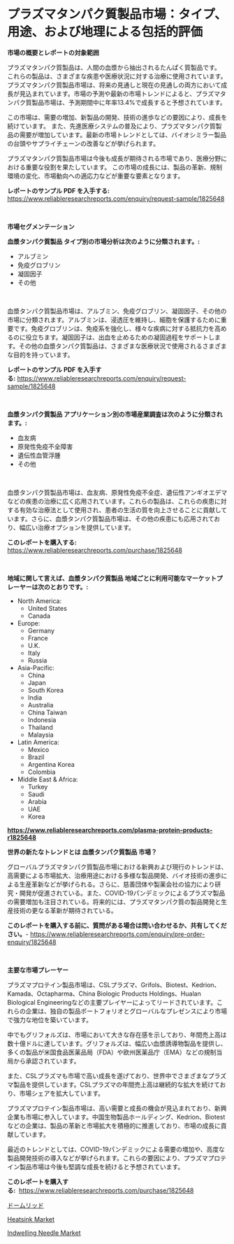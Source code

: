 <p><h1>プラズマタンパク質製品市場：タイプ、用途、および地理による包括的評価</h1></p><p><strong>市場の概要とレポートの対象範囲</strong></p>
<p><p>プラズマタンパク質製品は、人間の血漿から抽出されるたんぱく質製品です。 これらの製品は、さまざまな疾患や医療状況に対する治療に使用されています。 プラズマタンパク質製品市場は、将来の見通しと現在の見通しの両方において成長が見込まれています。市場の予測や最新の市場トレンドによると、プラズマタンパク質製品市場は、予測期間中に年率13.4%で成長すると予想されています。 </p><p>この市場は、需要の増加、新製品の開発、技術の進歩などの要因により、成長を続けています。 また、先進医療システムの普及により、プラズマタンパク質製品の需要が増加しています。最新の市場トレンドとしては、バイオシミラー製品の台頭やサプライチェーンの改善などが挙げられます。 </p><p>プラズマタンパク質製品市場は今後も成長が期待される市場であり、医療分野における重要な役割を果たしています。 この市場の成長には、製品の革新、規制環境の変化、市場動向への適応力などが重要な要素となります。</p></p>
<p><strong>レポートのサンプル PDF を入手する:</strong> <a href="https://www.reliableresearchreports.com/enquiry/request-sample/1825648">https://www.reliableresearchreports.com/enquiry/request-sample/1825648</a></p>
<p>&nbsp;</p>
<p><strong>市場セグメンテーション</strong></p>
<p><strong>血漿タンパク質製品 タイプ別の市場分析は次のように分類されます。:</strong></p>
<p><ul><li>アルブミン</li><li>免疫グロブリン</li><li>凝固因子</li><li>その他</li></ul></p>
<p>&nbsp;</p>
<p><p>血漿タンパク質製品市場は、アルブミン、免疫グロブリン、凝固因子、その他の市場に分類されます。アルブミンは、浸透圧を維持し、細胞を保護するために重要です。免疫グロブリンは、免疫系を強化し、様々な疾病に対する抵抗力を高めるのに役立ちます。凝固因子は、出血を止めるための凝固過程をサポートします。その他の血漿タンパク質製品は、さまざまな医療状況で使用されるさまざまな目的を持っています。</p></p>
<p><strong>レポートのサンプル PDF を入手する:</strong>&nbsp;<a href="https://www.reliableresearchreports.com/enquiry/request-sample/1825648">https://www.reliableresearchreports.com/enquiry/request-sample/1825648</a></p>
<p>&nbsp;</p>
<p><strong> 血漿タンパク質製品 アプリケーション別の市場産業調査は次のように分類されます。:</strong></p>
<p><ul><li>血友病</li><li>原発性免疫不全障害</li><li>遺伝性血管浮腫</li><li>その他</li></ul></p>
<p>&nbsp;</p>
<p><p>血漿タンパク質製品市場は、血友病、原発性免疫不全症、遺伝性アンギオエデマなどの疾患の治療に広く応用されています。これらの製品は、これらの疾患に対する有効な治療法として使用され、患者の生活の質を向上させることに貢献しています。さらに、血漿タンパク質製品市場は、その他の疾患にも応用されており、幅広い治療オプションを提供しています。</p></p>
<p><strong>このレポートを購入する:</strong>&nbsp; <a href="https://www.reliableresearchreports.com/purchase/1825648">https://www.reliableresearchreports.com/purchase/1825648</a></p>
<p>&nbsp;</p>
<p><strong>地域に関して言えば、血漿タンパク質製品 地域ごとに利用可能なマーケットプレーヤーは次のとおりです。:</strong></p>
<p><ul>
    <li>
        North America:
        <ul>
            <li>United States</li>
            <li>Canada</li>
        </ul>
    </li>
    <li>
        Europe:
        <ul>
            <li>Germany</li>
            <li>France</li>
            <li>U.K.</li>
            <li>Italy</li>
            <li>Russia</li>
        </ul>
    </li>
    <li>
        Asia-Pacific:
        <ul>
            <li>China</li>
            <li>Japan</li>
            <li>South Korea</li>
            <li>India</li>
            <li>Australia</li>
            <li>China Taiwan</li>
            <li>Indonesia</li>
            <li>Thailand</li>
            <li>Malaysia</li>
        </ul>
    </li>
    <li>
        Latin America:
        <ul>
            <li>Mexico</li>
            <li>Brazil</li>
            <li>Argentina Korea</li>
            <li>Colombia</li>
        </ul>
    </li>
    <li>
        Middle East & Africa:
        <ul>
            <li>Turkey</li>
            <li>Saudi</li>
            <li>Arabia</li>
            <li>UAE</li>
            <li>Korea</li>
        </ul>
    </li>
    </ul></p>
<p><strong><a href="https://www.reliableresearchreports.com/plasma-protein-products-r1825648">https://www.reliableresearchreports.com/plasma-protein-products-r1825648</a></strong>&nbsp;</p>
<p><strong>世界の新たなトレンドとは 血漿タンパク質製品 市場？</strong></p>
<p><p>グローバルプラズマタンパク質製品市場における新興および現行のトレンドは、高需要による市場拡大、治療用途における多様な製品開発、バイオ技術の進歩による生産革新などが挙げられる。さらに、慈善団体や製薬会社の協力により研究・開発が促進されている。また、COVID-19パンデミックによるプラズマ製品の需要増加も注目されている。将来的には、プラズマタンパク質の製品開発と生産技術の更なる革新が期待されている。</p></p>
<p><strong>このレポートを購入する前に、質問がある場合は問い合わせるか、共有してください。</strong>- <a href="https://www.reliableresearchreports.com/enquiry/pre-order-enquiry/1825648">https://www.reliableresearchreports.com/enquiry/pre-order-enquiry/1825648</a></p>
<p>&nbsp;</p>
<p><strong>主要な市場プレーヤー</strong></p>
<p><p>プラズマプロテイン製品市場は、CSLプラズマ、Grifols、Biotest、Kedrion、Kamada、Octapharma、China Biologic Products Holdings、Hualan Biological Engineeringなどの主要プレイヤーによってリードされています。これらの企業は、独自の製品ポートフォリオとグローバルなプレゼンスにより市場で強力な地位を築いています。</p><p>中でもグリフォルズは、市場において大きな存在感を示しており、年間売上高は数十億ドルに達しています。グリフォルズは、幅広い血漿誘導物製品を提供し、多くの製品が米国食品医薬品局（FDA）や欧州医薬品庁（EMA）などの規制当局から承認されています。</p><p>また、CSLプラズマも市場で高い成長を遂げており、世界中でさまざまなプラズマ製品を提供しています。CSLプラズマの年間売上高は継続的な拡大を続けており、市場シェアを拡大しています。</p><p>プラズマプロテイン製品市場は、高い需要と成長の機会が見込まれており、新興企業も市場に参入しています。中国生物製品ホールディング、Kedrion、Biotestなどの企業は、製品の革新と市場拡大を積極的に推進しており、市場の成長に貢献しています。</p><p>最近のトレンドとしては、COVID-19パンデミックによる需要の増加や、高度な製品開発技術の導入などが挙げられます。これらの要因により、プラズマプロテイン製品市場は今後も堅調な成長を続けると予想されています。</p></p>
<p><strong>このレポートを購入する:</strong>&nbsp;&nbsp;<a href="https://www.reliableresearchreports.com/purchase/1825648">https://www.reliableresearchreports.com/purchase/1825648</a></p>
<p><p><a href="https://github.com/RodHoppe07/Market-Research-Report-List-1/blob/main/699676931708.md">ドームリッド</a></p><p><a href="https://github.com/mbisetmhermsr/Market-Research-Report-List-2/blob/main/heatsink-market.md">Heatsink Market</a></p><p><a href="https://crocus-run-b5a.notion.site/Indwelling-Needle-Market-Analysis-Its-CAGR-Market-Segmentation-and-Global-Industry-Overview-163b013d71a4493fb7264d22aca43a9e">Indwelling Needle Market</a></p></p>
